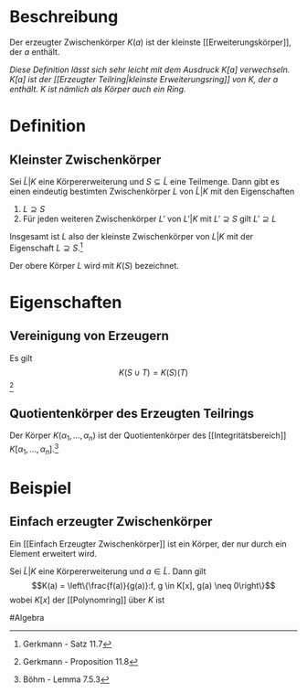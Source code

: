# Beschreibung
Der erzeugter Zwischenkörper $K(a)$ ist der kleinste [[Erweiterungskörper]], der $a$ enthält.

*Diese Definition lässt sich sehr leicht mit dem Ausdruck $K[a]$ verwechseln. $K[a]$ ist der [[Erzeugter Teilring|kleinste Erweiterungsring]] von $K$, der $a$ enthält. $K$ ist nämlich als Körper auch ein Ring.*


# Definition
## Kleinster Zwischenkörper
Sei $\tilde L|K$ eine Körpererweiterung und $S \subseteq \tilde L$ eine Teilmenge. Dann gibt es einen eindeutig bestimten Zwischenkörper $L$ von $\tilde L|K$ mit den Eigenschaften
1. $L \supseteq S$
2. Für jeden weiteren Zwischenkörper $L'$ von $L'|K$ mit $L' \supseteq S$ gilt $L' \supseteq L$

Insgesamt ist $L$ also der kleinste Zwischenkörper von $L|K$ mit der Eigenschaft $L \supseteq S$.[^1]

Der obere Körper $L$ wird mit $K(S)$ bezeichnet.


# Eigenschaften
## Vereinigung von Erzeugern
Es gilt
$$K(S \cup T) = K(S)(T)$$[^2]

## Quotientenkörper des Erzeugten Teilrings
Der Körper $K(\alpha_1, ..., \alpha_n)$ ist der Quotientenkörper des [[Integritätsbereich]] $K[\alpha_1, ..., \alpha_n]$.[^4]


# Beispiel
## Einfach erzeugter Zwischenkörper
Ein [[Einfach Erzeugter Zwischenkörper]] ist ein Körper, der nur durch ein Element erweitert wird.

Sei $\tilde L|K$ eine Körpererweiterung und $a \in \tilde L$. Dann gilt
$$K(a) = \left\{\frac{f(a)}{g(a)}:f, g \in K[x], g(a) \neq 0\right\}$$
wobei $K[x]$ der [[Polynomring]] über $K$ ist


#Algebra 

[^1]: Gerkmann - Satz 11.7
[^2]: Gerkmann - Proposition 11.8
[^3]: Gerkmann - Satz 12.5
[^4]: Böhm - Lemma 7.5.3